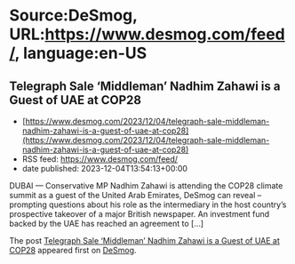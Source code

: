 # Source:DeSmog, URL:https://www.desmog.com/feed/, language:en-US

## Telegraph Sale ‘Middleman’ Nadhim Zahawi is a Guest of UAE at COP28
 - [https://www.desmog.com/2023/12/04/telegraph-sale-middleman-nadhim-zahawi-is-a-guest-of-uae-at-cop28](https://www.desmog.com/2023/12/04/telegraph-sale-middleman-nadhim-zahawi-is-a-guest-of-uae-at-cop28)
 - RSS feed: https://www.desmog.com/feed/
 - date published: 2023-12-04T13:54:13+00:00

<p>DUBAI — Conservative MP Nadhim Zahawi is attending the COP28 climate summit as a guest of the United Arab Emirates, DeSmog can reveal – prompting questions about his role as the intermediary in the host country’s prospective takeover of a major British newspaper. An investment fund backed by the UAE has reached an agreement to [&#8230;]</p>
<p>The post <a href="https://www.desmog.com/2023/12/04/telegraph-sale-middleman-nadhim-zahawi-is-a-guest-of-uae-at-cop28/" rel="nofollow">Telegraph Sale ‘Middleman’ Nadhim Zahawi is a Guest of UAE at COP28</a> appeared first on <a href="https://www.desmog.com" rel="nofollow">DeSmog</a>.</p>

